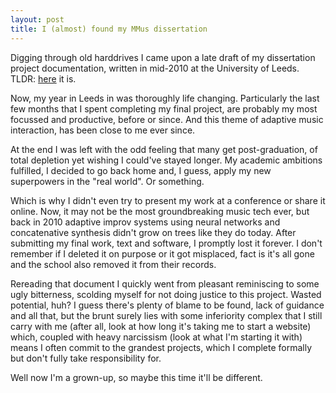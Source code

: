 ```yaml
---
layout: post
title: I (almost) found my MMus dissertation
---
```


Digging through old harddrives I came upon a late draft of my dissertation project documentation,
written in mid-2010 at the University of Leeds. TLDR: [here](../public/documentation.pdf) it is.

Now, my year in Leeds in was thoroughly life changing. Particularly the last
few months that I spent completing my final project, are probably my most focussed and productive,
before or since. And this theme of adaptive music interaction, has been close to me ever since.

At the end I was left with the odd feeling that many get post-graduation, of total depletion yet
wishing I could've stayed longer. My academic ambitions fulfilled, I decided to go back home and,
I guess, apply my new superpowers in the "real world". Or something.

Which is why I didn't even try to present my work at a conference or share it online.
Now, it may not be the most groundbreaking music tech ever,
but back in 2010 adaptive improv systems using neural networks
and concatenative synthesis didn't grow on trees like they do today. After submitting my final work,
text and software, I promptly lost it forever. I don't remember if I deleted it on purpose or it got
misplaced, fact is it's all gone and the school also removed it from their records.

Rereading that document I quickly went from pleasant reminiscing to some ugly bitterness, scolding myself
for not doing justice to this project. Wasted potential, huh? I guess there's plenty of blame to be
found, lack of guidance and all that, but the brunt surely lies with some inferiority complex that I
still carry with me (after all, look at how long it's taking me to start a website) which,
coupled with heavy narcissism (look at what I'm starting it with) means I often commit to the grandest
projects, which I complete formally but don't fully take responsibility for.

Well now I'm a grown-up, so maybe this time it'll be different.
